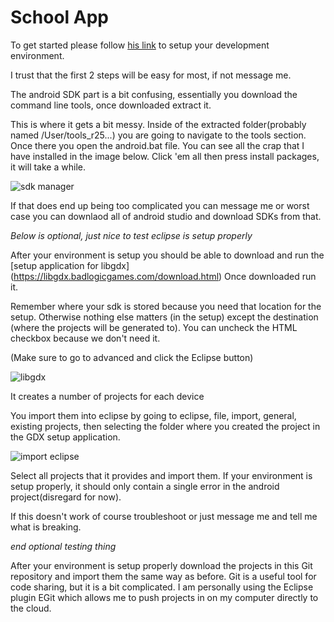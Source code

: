 # School App #

To get started please follow [his link](https://github.com/libgdx/libgdx/wiki/Setting-up-your-Development-Environment-(Eclipse,-Intellij-IDEA,-NetBeans)#setting-up-eclipse) to setup your development environment.

I trust that the first 2 steps will be easy for most, if not message me.

The android SDK part is a bit confusing, essentially you download the command line tools, once downloaded extract it. 

This is where it gets a bit messy. Inside of the extracted folder(probably named /User/tools_r25...) you are going to navigate to the tools section. Once there you open the android.bat file. You can see all the crap that I have installed in the image below. Click 'em all then press install packages, it will take a while.

![sdk manager](http://i.imgur.com/W1uydtz.png)

If that does end up being too complicated you can message me or worst case you can downlaod all of android studio and download SDKs from that.


*Below is optional, just nice to test eclipse is setup properly*

After your environment is setup you should be able to download and run the [setup application for libgdx] (https://libgdx.badlogicgames.com/download.html)
Once downloaded run it.


Remember where your sdk is stored because you need that location for the setup. Otherwise nothing else matters (in the setup) except the destination (where the projects will be generated to). You can uncheck the HTML checkbox because we don't need it.

(Make sure to go to advanced and click the Eclipse button)

![libgdx](http://i.imgur.com/x7Jgugg.png)

It creates a number of projects for each device 

You import them into eclipse by going to eclipse, file, import, general, existing projects, then selecting the folder where you created the project in the GDX setup application.

![import eclipse](http://i.imgur.com/4hxF64q.png)

Select all projects that it provides and import them. If your environment is setup properly, it should only contain a single error in the android project(disregard for now).

If this doesn't work of course troubleshoot or just message me and tell me what is breaking.

*end optional testing thing*

After your environment is setup properly download the projects in this Git repository and import them the same way as before. Git is a useful tool for code sharing, but it is a bit complicated. I am personally using the Eclipse plugin EGit which allows me to push projects in on my computer directly to the cloud.
